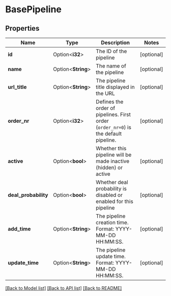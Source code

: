 # BasePipeline

## Properties

Name | Type | Description | Notes
------------ | ------------- | ------------- | -------------
**id** | Option<**i32**> | The ID of the pipeline | [optional]
**name** | Option<**String**> | The name of the pipeline | [optional]
**url_title** | Option<**String**> | The pipeline title displayed in the URL | [optional]
**order_nr** | Option<**i32**> | Defines the order of pipelines. First order (`order_nr=0`) is the default pipeline. | [optional]
**active** | Option<**bool**> | Whether this pipeline will be made inactive (hidden) or active | [optional]
**deal_probability** | Option<**bool**> | Whether deal probability is disabled or enabled for this pipeline | [optional]
**add_time** | Option<**String**> | The pipeline creation time. Format: YYYY-MM-DD HH:MM:SS. | [optional]
**update_time** | Option<**String**> | The pipeline update time. Format: YYYY-MM-DD HH:MM:SS. | [optional]

[[Back to Model list]](../README.md#documentation-for-models) [[Back to API list]](../README.md#documentation-for-api-endpoints) [[Back to README]](../README.md)


